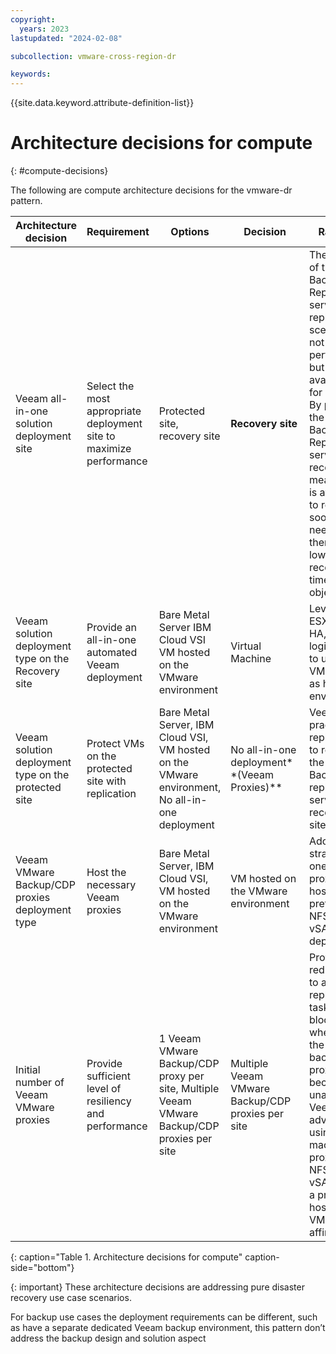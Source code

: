 ```yaml
---
copyright:
  years: 2023
lastupdated: "2024-02-08"

subcollection: vmware-cross-region-dr

keywords:
---
```


{{site.data.keyword.attribute-definition-list}}

# Architecture decisions for compute

{: \#compute-decisions}

The following are compute architecture decisions for the vmware-dr pattern.

| **Architecture decision**                            | **Requirement**                                                     | **Options**                                                                                     | **Decision**                                      | **Rationale**                                                                                                                                                                                                                                                                                                              |
|------------------------------------------------------|---------------------------------------------------------------------|-------------------------------------------------------------------------------------------------|---------------------------------------------------|----------------------------------------------------------------------------------------------------------------------------------------------------------------------------------------------------------------------------------------------------------------------------------------------------------------------------|
| Veeam all-in-one solution deployment site            | Select the most appropriate deployment site to maximize performance | Protected site, recovery site                                                                   | **Recovery site**                                 | The location of the Veeam Backup & Replication server for replication scenarios is, not based on performance but on availability for recovery. By placing the Veeam Backup & Replication server at the recovery site means that it is available to recover as soon as needed, therefore, lowering recovery time objective. |
| Veeam solution deployment type on the Recovery site  | Provide an all-in-one automated Veeam deployment                    | Bare Metal Server IBM Cloud VSI VM hosted on the VMware environment                             | Virtual Machine                                   | Leverage ESX DRS and HA, hence logical sense to use VMware VM as hosting environment                                                                                                                                                                                                                                       |
| Veeam solution deployment type on the protected site | Protect VMs on the protected site with replication                  | Bare Metal Server, IBM Cloud VSI, VM hosted on the VMware environment, No all-in-one deployment | No all-in-one deployment\*\*(Veeam Proxies)\*\*   | Veeam best practise for replication is to replace the Veeam Backup & replication server at the recovery site.                                                                                                                                                                                                              |
| Veeam VMware Backup/CDP proxies deployment type      | Host the necessary Veeam proxies                                    | Bare Metal Server, IBM Cloud VSI, VM hosted on the VMware environment                           | VM hosted on the VMware environment               | Adopting the strategy of one VM proxy per host is preferred for NFS and vSAN deployments.                                                                                                                                                                                                                                  |
| Initial number of Veeam VMware proxies               | Provide sufficient level of resiliency and performance              | 1 Veeam VMware Backup/CDP proxy per site, Multiple Veeam VMware Backup/CDP proxies per site     | Multiple Veeam VMware Backup/CDP proxies per site | Provide redundancy to avoid replication tasks to be blocked when one of the backup/CDP proxies becomes unavailable. Veeam advise when using virtual machine proxies and NFS v3 or vSAN to use a proxy per host and use VM-Host affinity rules.                                                                             |

{: caption="Table 1. Architecture decisions for compute" caption-side="bottom"}

{: important} These architecture decisions are addressing pure disaster recovery use case scenarios.

For backup use cases the deployment requirements can be different, such as have a separate dedicated Veeam backup environment, this pattern don’t address the backup design and solution aspect
